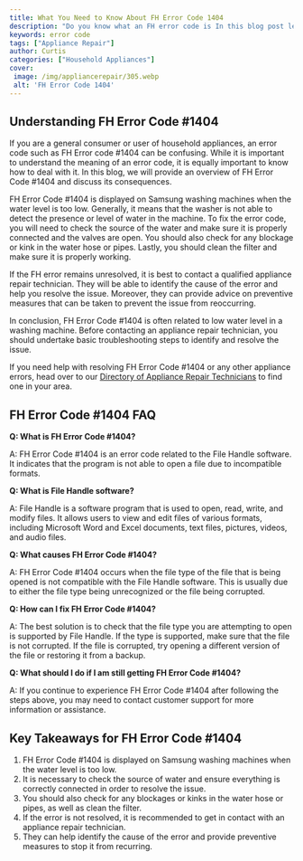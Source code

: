 ```yaml
---
title: What You Need to Know About FH Error Code 1404
description: "Do you know what an FH error code is In this blog post learn about FH error code 1404 and how to resolve it Get all the info you need to know and how to fix it"
keywords: error code
tags: ["Appliance Repair"]
author: Curtis
categories: ["Household Appliances"]
cover: 
 image: /img/appliancerepair/305.webp
 alt: 'FH Error Code 1404'
---
```

## Understanding FH Error Code #1404

If you are a general consumer or user of household appliances, an error code such as FH Error code #1404 can be confusing. While it is important to understand the meaning of an error code, it is equally important to know how to deal with it. In this blog, we will provide an overview of FH Error Code #1404 and discuss its consequences. 

FH Error Code #1404 is displayed on Samsung washing machines when the water level is too low. Generally, it means that the washer is not able to detect the presence or level of water in the machine. To fix the error code, you will need to check the source of the water and make sure it is properly connected and the valves are open. You should also check for any blockage or kink in the water hose or pipes. Lastly, you should clean the filter and make sure it is properly working. 

If the FH error remains unresolved, it is best to contact a qualified appliance repair technician. They will be able to identify the cause of the error and help you resolve the issue. Moreover, they can provide advice on preventive measures that can be taken to prevent the issue from reoccurring. 

In conclusion, FH Error Code #1404 is often related to low water level in a washing machine. Before contacting an appliance repair technician, you should undertake basic troubleshooting steps to identify and resolve the issue. 

If you need help with resolving FH Error Code #1404 or any other appliance errors, head over to our [Directory of Appliance Repair Technicians](./pages/appliance-repair-technicians) to find one in your area.

## FH Error Code #1404 FAQ

**Q: What is FH Error Code #1404?**

A: FH Error Code #1404 is an error code related to the File Handle software. It indicates that the program is not able to open a file due to incompatible formats. 

**Q: What is File Handle software?**

A: File Handle is a software program that is used to open, read, write, and modify files. It allows users to view and edit files of various formats, including Microsoft Word and Excel documents, text files, pictures, videos, and audio files. 

**Q: What causes FH Error Code #1404?**

A: FH Error Code #1404 occurs when the file type of the file that is being opened is not compatible with the File Handle software. This is usually due to either the file type being unrecognized or the file being corrupted. 

**Q: How can I fix FH Error Code #1404?**

A: The best solution is to check that the file type you are attempting to open is supported by File Handle. If the type is supported, make sure that the file is not corrupted. If the file is corrupted, try opening a different version of the file or restoring it from a backup. 

**Q: What should I do if I am still getting FH Error Code #1404?**

A: If you continue to experience FH Error Code #1404 after following the steps above, you may need to contact customer support for more information or assistance.

## Key Takeaways for FH Error Code #1404

1. FH Error Code #1404 is displayed on Samsung washing machines when the water level is too low. 
2. It is necessary to check the source of water and ensure everything is correctly connected in order to resolve the issue.
3. You should also check for any blockages or kinks in the water hose or pipes, as well as clean the filter.
4. If the error is not resolved, it is recommended to get in contact with an appliance repair technician. 
5. They can help identify the cause of the error and provide preventive measures to stop it from recurring.
